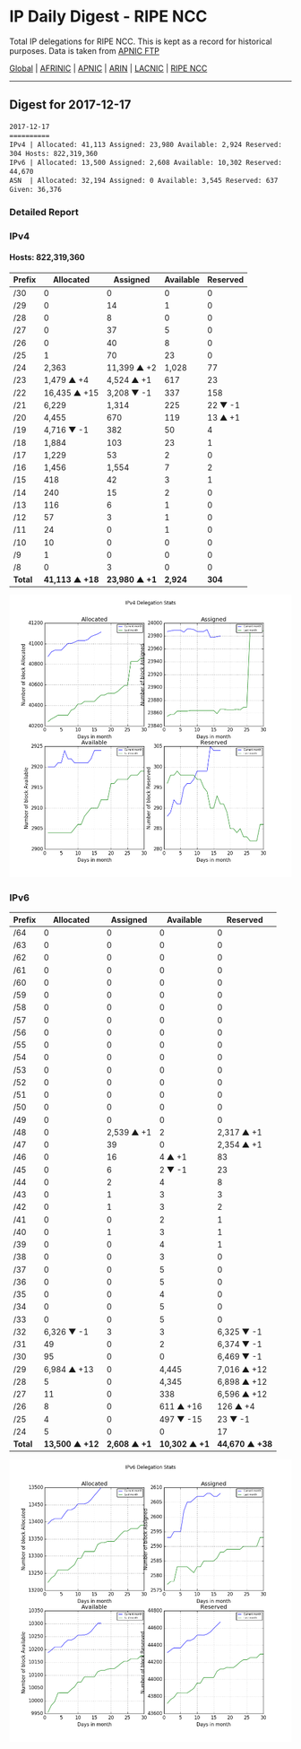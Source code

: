 # IP Daily Digest - RIPE NCC

Total IP delegations for RIPE NCC. This is kept as a record for historical purposes. Data is taken from [APNIC FTP](https://ftp.apnic.net/)

[Global](https://github.com/csmets/IP-Daily-Digest) | [AFRINIC](https://github.com/csmets/IP-Daily-Digest/tree/master/archives/AFRINIC) | [APNIC](https://github.com/csmets/IP-Daily-Digest/tree/master/archives/APNIC) | [ARIN](https://github.com/csmets/IP-Daily-Digest/tree/master/archives/ARIN) | [LACNIC](https://github.com/csmets/IP-Daily-Digest/tree/master/archives/LACNIC) | [RIPE NCC](https://github.com/csmets/IP-Daily-Digest/tree/master/archives/RIPE_NCC)

---

## Digest for 2017-12-17
```
2017-12-17
==========
IPv4 | Allocated: 41,113 Assigned: 23,980 Available: 2,924 Reserved: 304 Hosts: 822,319,360
IPv6 | Allocated: 13,500 Assigned: 2,608 Available: 10,302 Reserved: 44,670
ASN  | Allocated: 32,194 Assigned: 0 Available: 3,545 Reserved: 637 Given: 36,376
```

### Detailed Report

### IPv4

#### Hosts: **822,319,360**

| Prefix | Allocated | Assigned | Available | Reserved |
| ----- | ----- | ----- | ----- | ----- |
| /30 | 0 | 0 | 0 | 0 |
| /29 | 0 | 14 | 1 | 0 |
| /28 | 0 | 8 | 0 | 0 |
| /27 | 0 | 37 | 5 | 0 |
| /26 | 0 | 40 | 8 | 0 |
| /25 | 1 | 70 | 23 | 0 |
| /24 | 2,363 | 11,399 ▲ +2 | 1,028 | 77 |
| /23 | 1,479 ▲ +4 | 4,524 ▲ +1 | 617 | 23 |
| /22 | 16,435 ▲ +15 | 3,208 ▼ -1 | 337 | 158 |
| /21 | 6,229 | 1,314 | 225 | 22 ▼ -1 |
| /20 | 4,455 | 670 | 119 | 13 ▲ +1 |
| /19 | 4,716 ▼ -1 | 382 | 50 | 4 |
| /18 | 1,884 | 103 | 23 | 1 |
| /17 | 1,229 | 53 | 2 | 0 |
| /16 | 1,456 | 1,554 | 7 | 2 |
| /15 | 418 | 42 | 3 | 1 |
| /14 | 240 | 15 | 2 | 0 |
| /13 | 116 | 6 | 1 | 0 |
| /12 | 57 | 3 | 1 | 0 |
| /11 | 24 | 0 | 1 | 0 |
| /10 | 10 | 0 | 0 | 0 |
| /9 | 1 | 0 | 0 | 0 |
| /8 | 0 | 3 | 0 | 0 |
| **Total** | **41,113 ▲ +18** | **23,980 ▲ +1** | **2,924** | **304** |

![ipv4-stats](ipv4-figure.png)

### IPv6

| Prefix | Allocated | Assigned | Available | Reserved |
| ----- | ----- | ----- | ----- | ----- |
| /64 | 0 | 0 | 0 | 0 |
| /63 | 0 | 0 | 0 | 0 |
| /62 | 0 | 0 | 0 | 0 |
| /61 | 0 | 0 | 0 | 0 |
| /60 | 0 | 0 | 0 | 0 |
| /59 | 0 | 0 | 0 | 0 |
| /58 | 0 | 0 | 0 | 0 |
| /57 | 0 | 0 | 0 | 0 |
| /56 | 0 | 0 | 0 | 0 |
| /55 | 0 | 0 | 0 | 0 |
| /54 | 0 | 0 | 0 | 0 |
| /53 | 0 | 0 | 0 | 0 |
| /52 | 0 | 0 | 0 | 0 |
| /51 | 0 | 0 | 0 | 0 |
| /50 | 0 | 0 | 0 | 0 |
| /49 | 0 | 0 | 0 | 0 |
| /48 | 0 | 2,539 ▲ +1 | 2 | 2,317 ▲ +1 |
| /47 | 0 | 39 | 0 | 2,354 ▲ +1 |
| /46 | 0 | 16 | 4 ▲ +1 | 83 |
| /45 | 0 | 6 | 2 ▼ -1 | 23 |
| /44 | 0 | 2 | 4 | 8 |
| /43 | 0 | 1 | 3 | 3 |
| /42 | 0 | 1 | 3 | 2 |
| /41 | 0 | 0 | 2 | 1 |
| /40 | 0 | 1 | 3 | 1 |
| /39 | 0 | 0 | 4 | 1 |
| /38 | 0 | 0 | 3 | 0 |
| /37 | 0 | 0 | 5 | 0 |
| /36 | 0 | 0 | 5 | 0 |
| /35 | 0 | 0 | 4 | 0 |
| /34 | 0 | 0 | 5 | 0 |
| /33 | 0 | 0 | 5 | 0 |
| /32 | 6,326 ▼ -1 | 3 | 3 | 6,325 ▼ -1 |
| /31 | 49 | 0 | 2 | 6,374 ▼ -1 |
| /30 | 95 | 0 | 0 | 6,469 ▼ -1 |
| /29 | 6,984 ▲ +13 | 0 | 4,445 | 7,016 ▲ +12 |
| /28 | 5 | 0 | 4,345 | 6,898 ▲ +12 |
| /27 | 11 | 0 | 338 | 6,596 ▲ +12 |
| /26 | 8 | 0 | 611 ▲ +16 | 126 ▲ +4 |
| /25 | 4 | 0 | 497 ▼ -15 | 23 ▼ -1 |
| /24 | 5 | 0 | 0 | 17 |
| **Total** | **13,500 ▲ +12** | **2,608 ▲ +1** | **10,302 ▲ +1** | **44,670 ▲ +38** |

![ipv6-stats](ipv6-figure.png)